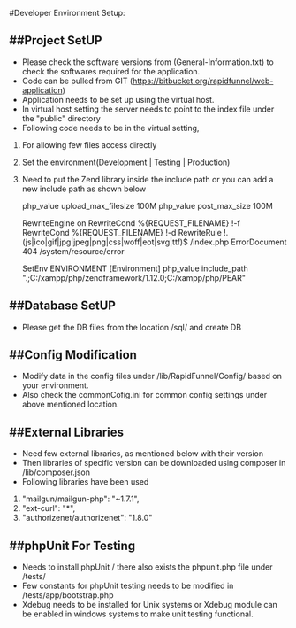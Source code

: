 #Developer Environment Setup:

##Project SetUP
---------------------------
- Please check the software versions from (General-Information.txt) to check the softwares required for the application.
- Code can be pulled from  GIT (https://bitbucket.org/rapidfunnel/web-application)
- Application needs to be set up using the virtual host.
- In virtual host setting the server needs to point to the index file under the "public" directory
- Following code needs to be in the virtual setting,
1. For allowing few files access directly
2. Set the environment(Development | Testing | Production)
3. Need to put the Zend library inside the include path or you can add a new include path as shown below

	php_value upload_max_filesize 100M
	php_value post_max_size 100M

	RewriteEngine on
	RewriteCond %{REQUEST_FILENAME} !-f
	RewriteCond %{REQUEST_FILENAME} !-d
	RewriteRule !\.(js|ico|gif|jpg|jpeg|png|css|woff|eot|svg|ttf)$ /index.php
	ErrorDocument 404 /system/resource/error

    SetEnv ENVIRONMENT [Environment]
    php_value include_path ".;C:/xampp/php/zendframework/1.12.0;C:/xampp/php/PEAR"


##Database SetUP
---------------------------
- Please get the DB files from the location <ProjectDirectoryName>/sql/ and create DB


##Config Modification
---------------------------
- Modify data in the config files under <ProjectDirectoryName>/lib/RapidFunnel/Config/ based on your environment.
- Also check the commonCofig.ini for common config settings under above mentioned location.


##External Libraries
---------------------------
- Need few external libraries, as mentioned below with their version
- Then libraries of specific version can be downloaded using composer in <ProjectDirectoryName>/lib/composer.json
- Following libraries have been used
1. "mailgun/mailgun-php": "~1.7.1",
2. "ext-curl": "*",
3. "authorizenet/authorizenet": "1.8.0"


##phpUnit For Testing
---------------------------
- Needs to install phpUnit / there also exists the phpunit.php file under <ProjectDirectoryName>/tests/
- Few constants for phpUnit testing needs to be modified in <ProjectDirectoryName>/tests/app/bootstrap.php
- Xdebug needs to be installed for Unix systems or Xdebug module can be enabled in windows systems to make unit testing functional.
